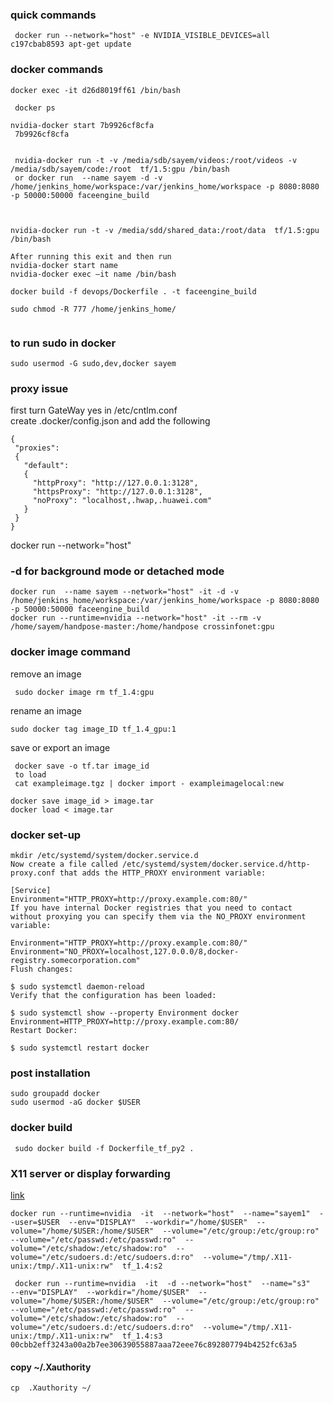### quick commands   
```
 docker run --network="host" -e NVIDIA_VISIBLE_DEVICES=all c197cbab8593 apt-get update
```

### docker commands

```
docker exec -it d26d8019ff61 /bin/bash

 docker ps

nvidia-docker start 7b9926cf8cfa
 7b9926cf8cfa


 nvidia-docker run -t -v /media/sdb/sayem/videos:/root/videos -v /media/sdb/sayem/code:/root  tf/1.5:gpu /bin/bash
 or docker run  --name sayem -d -v /home/jenkins_home/workspace:/var/jenkins_home/workspace -p 8080:8080 -p 50000:50000 faceengine_build



nvidia-docker run -t -v /media/sdd/shared_data:/root/data  tf/1.5:gpu /bin/bash

After running this exit and then run 
nvidia-docker start name
nvidia-docker exec –it name /bin/bash

docker build -f devops/Dockerfile . -t faceengine_build

sudo chmod -R 777 /home/jenkins_home/
 
```
### to run sudo in docker 
```
sudo usermod -G sudo,dev,docker sayem
```
### proxy issue   
first turn GateWay yes in /etc/cntlm.conf    
create  .docker/config.json and add the following    
```
{
 "proxies":
 {
   "default":
   {
     "httpProxy": "http://127.0.0.1:3128",
     "httpsProxy": "http://127.0.0.1:3128",
     "noProxy": "localhost,.hwap,.huawei.com"
   }
 }
}
````
docker run --network="host"
### -d for background mode or detached mode
```
docker run  --name sayem --network="host" -it -d -v /home/jenkins_home/workspace:/var/jenkins_home/workspace -p 8080:8080 -p 50000:50000 faceengine_build
docker run --runtime=nvidia --network="host" -it --rm -v /home/sayem/handpose-master:/home/handpose crossinfonet:gpu
```
### docker image command    
remove an image
```
 sudo docker image rm tf_1.4:gpu
 ```
 rename an image    
 ```
 sudo docker tag image_ID tf_1.4_gpu:1
 ```
 save or export an image
 ```
  docker save -o tf.tar image_id
  to load
  cat exampleimage.tgz | docker import - exampleimagelocal:new 
  
 docker save image_id > image.tar
 docker load < image.tar
 ```
 
### docker set-up
```
mkdir /etc/systemd/system/docker.service.d
Now create a file called /etc/systemd/system/docker.service.d/http-proxy.conf that adds the HTTP_PROXY environment variable:

[Service]
Environment="HTTP_PROXY=http://proxy.example.com:80/"
If you have internal Docker registries that you need to contact without proxying you can specify them via the NO_PROXY environment variable:

Environment="HTTP_PROXY=http://proxy.example.com:80/"
Environment="NO_PROXY=localhost,127.0.0.0/8,docker-registry.somecorporation.com"
Flush changes:

$ sudo systemctl daemon-reload
Verify that the configuration has been loaded:

$ sudo systemctl show --property Environment docker
Environment=HTTP_PROXY=http://proxy.example.com:80/
Restart Docker:

$ sudo systemctl restart docker
```
### post installation     

```
sudo groupadd docker
sudo usermod -aG docker $USER
```
### docker build    
```
 sudo docker build -f Dockerfile_tf_py2 .

```

### X11 server or display forwarding
[link](http://wiki.ros.org/docker/Tutorials/GUI)
```
docker run --runtime=nvidia  -it  --network="host"  --name="sayem1"  --user=$USER  --env="DISPLAY"  --workdir="/home/$USER"  --volume="/home/$USER:/home/$USER"  --volume="/etc/group:/etc/group:ro"   --volume="/etc/passwd:/etc/passwd:ro"  --volume="/etc/shadow:/etc/shadow:ro"  --volume="/etc/sudoers.d:/etc/sudoers.d:ro"  --volume="/tmp/.X11-unix:/tmp/.X11-unix:rw"  tf_1.4:s2
```

```
 docker run --runtime=nvidia  -it  -d --network="host"  --name="s3"   --env="DISPLAY"  --workdir="/home/$USER"  --volume="/home/$USER:/home/$USER"  --volume="/etc/group:/etc/group:ro"   --volume="/etc/passwd:/etc/passwd:ro"  --volume="/etc/shadow:/etc/shadow:ro"  --volume="/etc/sudoers.d:/etc/sudoers.d:ro"  --volume="/tmp/.X11-unix:/tmp/.X11-unix:rw"  tf_1.4:s3
00cbb2eff3243a00a2b7ee30639055887aaa72eee76c892807794b4252fc63a5
```
#### copy  ~/.Xauthority    
```
cp  .Xauthority ~/
```
